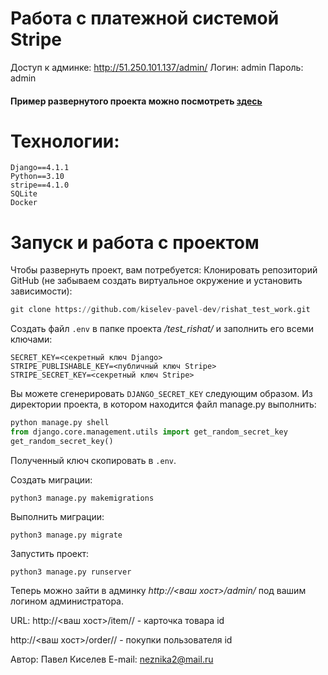 # Работа с платежной системой Stripe

Доступ к админке:
http://51.250.101.137/admin/
Логин: admin
Пароль: admin

#### Пример развернутого проекта можно посмотреть [здесь](http://51.250.101.137/)

# Технологии:
    Django==4.1.1
    Python==3.10
    stripe==4.1.0
    SQLite
    Docker

# Запуск и работа с проектом
Чтобы развернуть проект, вам потребуется:
Клонировать репозиторий GitHub (не забываем создать виртуальное окружение и установить зависимости):
```python
git clone https://github.com/kiselev-pavel-dev/rishat_test_work.git
```
Создать файл ```.env``` в папке проекта _/test_rishat/_ и заполнить его всеми ключами:
```
SECRET_KEY=<секретный ключ Django>
STRIPE_PUBLISHABLE_KEY=<публичный ключ Stripe>
STRIPE_SECRET_KEY=<секретный ключ Stripe>
```
Вы можете сгенерировать ```DJANGO_SECRET_KEY``` следующим образом. 
Из директории проекта, в котором находится файл manage.py выполнить:
```python
python manage.py shell
from django.core.management.utils import get_random_secret_key  
get_random_secret_key()
```
Полученный ключ скопировать в ```.env```.

Создать миграции:

```
python3 manage.py makemigrations
```

Выполнить миграции:

```
python3 manage.py migrate
```

Запустить проект:

```
python3 manage.py runserver
```

Теперь можно зайти в админку _http://<ваш хост>/admin/_ под вашим логином администратора.

URL:
http://<ваш хост>/item/<id>/ - карточка товара id
    
http://<ваш хост>/order/<id>/ - покупки пользователя id


Автор: Павел Киселев
E-mail: neznika2@mail.ru
